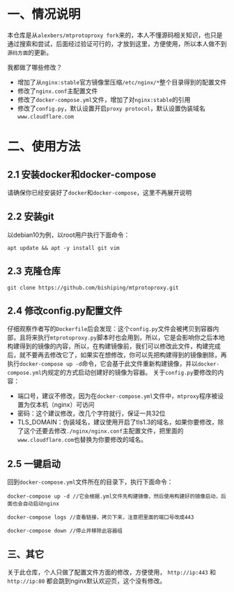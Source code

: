 # 一、情况说明
本仓库是从`alexbers/mtprotoproxy fork`来的，本人不懂源码相关知识，也只是通过搜索和尝试，后面经过验证可行的，才放到这里，方便使用，所以本人做不到`源码方面`的更新。

我都做了哪些修改？
- 增加了从`nginx:stable`官方镜像里压缩`/etc/nginx/*`整个目录得到的配置文件
- 修改了`nginx.conf`主配置文件
- 修改了`docker-compose.yml`文件，增加了对`nginx:stable`的引用
- 修改了`config.py`，默认设置开启`proxy protocol`，默认设置伪装域名`www.cloudflare.com`

# 二、使用方法
## 2.1 安装docker和docker-compose
请确保你已经安装好了`docker`和`docker-compose`，这里不再展开说明
## 2.2 安装git
以debian10为例，以root用户执行下面命令：
    
    apt update && apt -y install git vim
    
## 2.3 克隆仓库
    
    git clone https://github.com/bishiping/mtprotoproxy.git
    
## 2.4 修改config.py配置文件
仔细观察作者写的`Dockerfile`后会发现：这个`config.py`文件会被拷贝到容器内部，且将来执行`mtprotoproxy.py`脚本时也会用到，所以，它是会影响你之后本地构建得到的镜像的内容，所以，在构建镜像前，我们可以修改此文件，构建完成后，就不要再去修改它了，如果实在想修改，你可以先把构建得到的镜像删除，再执行`docker-compose up -d`命令，它会基于此文件重新构建镜像，并以`docker-compose.yml`内规定的方式启动创建好的镜像为容器。
关于`config.py`要修改的内容：

- 端口号，建议不修改，因为在`docker-compose.yml`文件中，`mtproxy`程序被设置为仅本机（nginx）可访问
- 密码：这个建议修改，改几个字符就行，保证一共32位
- TLS_DOMAIN：伪装域名，建议使用开启了tls1.3的域名，如果你要修改，除了这个还要去修改`./nginx/nginx.conf`主配置文件，把里面的`www.cloudflare.com`也替换为你要修改的域名。

## 2.5 一键启动
回到`docker-compose.yml`文件所在的目录下，执行下面命令：
    
    docker-compose up -d //它会根据.yml文件先构建镜像，然后使用构建好的镜像启动，后面也会自动启动nginx
    
    docker-compose logs //查看链接，拷贝下来，注意把里面的端口号改成443
    
    docker-compose down //停止并移除此容器组
    
## 三、其它
关于此仓库，个人只做了配置文件方面的修改，方便使用， `http://ip:443` 和 `http://ip:80` 都会跳到nginx默认欢迎页，这个没有修改。
